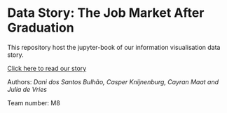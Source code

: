 # Data Story: The Job Market After Graduation

This repository host the jupyter-book of our information visualisation data story.

[Click here to read our story](https://julianemone.github.io/IV_KI1/docs/story.html)

Authors: *Dani dos Santos Bulhão, Casper Knijnenburg, Cayran Maat and Julia de Vries*

Team number: M8